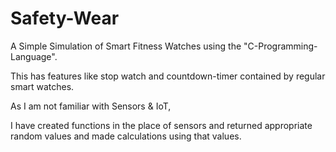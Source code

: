 # Safety-Wear
A Simple Simulation of Smart Fitness Watches using the "C-Programming-Language".

This has features like stop watch and countdown-timer contained by regular smart watches.

As I am not familiar with Sensors & IoT,

I have created functions in the place of sensors and returned appropriate random values and made calculations using that values.
